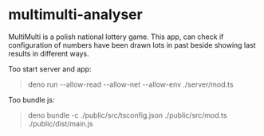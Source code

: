 # multimulti-analyser

MultiMulti is a polish national lottery game. This app, can check if configuration of numbers have been drawn lots in past beside showing last results in different ways.


Too start server and app:
> deno run --allow-read --allow-net --allow-env ./server/mod.ts

Too bundle js:
> deno bundle -c ./public/src/tsconfig.json ./public/src/mod.ts ./public/dist/main.js
